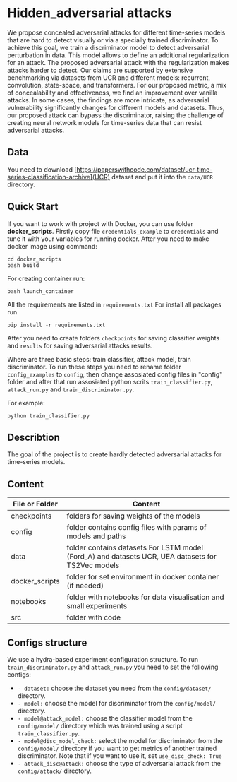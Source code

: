 # Hidden_adversarial attacks

We propose concealed adversarial attacks for different time-series models that are hard to detect visually or via a specially trained discriminator. 
To achieve this goal, we train a discriminator model to detect adversarial perturbation in data. This model allows to define an additional regularization for an attack. 
The proposed adversarial attack with the regularization makes attacks harder to detect. Our claims are supported by extensive benchmarking via datasets from UCR and different models: recurrent, convolution, state-space, and transformers. For our proposed metric, a mix of concealability and effectiveness, we find an improvement over vanilla attacks. In some cases, the findings are more intricate, as adversarial vulnerability significantly changes for different models and datasets. Thus, our proposed attack can bypass the discriminator, raising the challenge of creating neural network models for time-series data that can resist adversarial attacks.

## Data
You need to download [https://paperswithcode.com/dataset/ucr-time-series-classification-archive](UCR) dataset and put it into the `data/UCR` directory.

## Quick Start

If you want to work with project with Docker, you can use folder **docker_scripts**.
Firstly copy file `credentials_example` to `credentials` and tune it with your variables for running docker. After you need to make docker image using command:

```
cd docker_scripts
bash build
```

For creating container run:

```
bash launch_container
```

All the requirements are listed in `requirements.txt`
For install all packages run

```
pip install -r requirements.txt
```

After you need to create folders `checkpoints` for saving classifier weights and `results` for saving adversarial attacks results.

Where are three basic steps: train classifier, attack model, train discriminator.
To run these steps you need to rename folder `config_examples` to `config`, then change assosiated config files in "config" folder and after that run assosiated python scrits `train_classifier.py`, `attack_run.py` and `train_discriminator.py`.

For example:
```
python train_classifier.py
```
## Describtion

The goal of the project is to create hardly detected adversarial attacks for time-series models.

## Content

| File or Folder | Content |
| --- | --- |
| checkpoints| folders for saving weights of the models |
| config | folder contains config files with params of models and paths |
| data | folder contains datasets For LSTM model (Ford_A) and datasets UCR, UEA datasets for TS2Vec models |
| docker_scripts | folder for set environment in docker container (if needed) |
| notebooks | folder with notebooks for data visualisation and small experiments|
| src | folder with code|

## Configs structure
We use a hydra-based experiment configuration structure. To run `train_discriminator.py` and `attack_run.py` you need to set the following configs:
* `- dataset:` choose the dataset you need from the `config/dataset/` directory.
* `- model:` choose the model for discriminator from the `config/model/` directory.
* `- model@attack_model:` choose the classifier model from the `config/model/` directory which was trained using a script `train_classifier.py`.
* `- model@disc_model_check:` select the model for discriminator from the `config/model/` directory if you want to get metrics of another  trained discriminator. Note that if you want to use it, set `use_disc_check: True` 
* `- attack_disc@attack:` choose the type of adversarial attack from the `config/attack/` directory.

